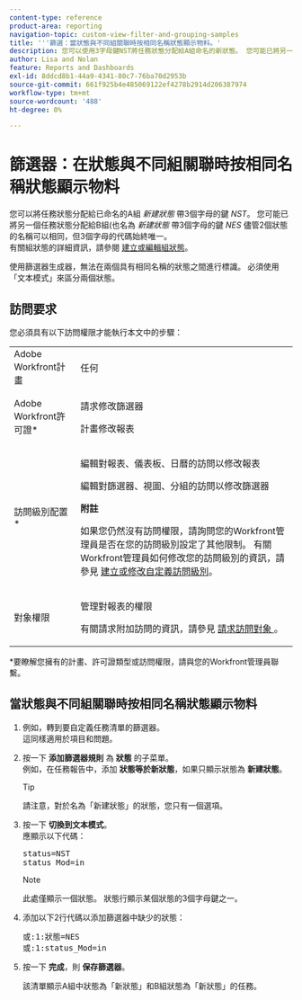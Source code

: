 ```yaml
---
content-type: reference
product-area: reporting
navigation-topic: custom-view-filter-and-grouping-samples
title: '''篩選：當狀態與不同組關聯時按相同名稱狀態顯示物料。'
description: 您可以使用3字母鍵NST將任務狀態分配給A組命名的新狀態。 您可能已將另一個任務狀態分配給B組，該任務狀態也名為New Status（新建狀態），其3字母鍵為NES。 儘管2個狀態的名稱可以相同，但3個字母的代碼始終唯一。 有關組狀態的詳細資訊，請參閱建立或編輯組狀態。
author: Lisa and Nolan
feature: Reports and Dashboards
exl-id: 8ddcd8b1-44a9-4341-80c7-76ba70d2953b
source-git-commit: 661f925b4e485069122ef4278b2914d206387974
workflow-type: tm+mt
source-wordcount: '488'
ht-degree: 0%

---
```


# 篩選器：在狀態與不同組關聯時按相同名稱狀態顯示物料

您可以將任務狀態分配給已命名的A組 *新建狀態* 帶3個字母的鍵 *NST*。 您可能已將另一個任務狀態分配給B組(也名為 *新建狀態* 帶3個字母的鍵 *NES* 儘管2個狀態的名稱可以相同，但3個字母的代碼始終唯一。\
有關組狀態的詳細資訊，請參閱 [建立或編輯組狀態](../../../administration-and-setup/manage-groups/manage-group-statuses/create-or-edit-a-group-status.md)。

使用篩選器生成器，無法在兩個具有相同名稱的狀態之間進行標識。 必須使用「文本模式」來區分兩個狀態。

## 訪問要求

您必須具有以下訪問權限才能執行本文中的步驟：

<table style="table-layout:auto"> 
 <col> 
 <col> 
 <tbody> 
  <tr> 
   <td role="rowheader">Adobe Workfront計畫</td> 
   <td> <p>任何</p> </td> 
  </tr> 
  <tr> 
   <td role="rowheader">Adobe Workfront許可證*</td> 
   <td> <p>請求修改篩選器 </p>
   <p>計畫修改報表</p> </td> 
  </tr> 
  <tr> 
   <td role="rowheader">訪問級別配置*</td> 
   <td> <p>編輯對報表、儀表板、日曆的訪問以修改報表</p> <p>編輯對篩選器、視圖、分組的訪問以修改篩選器</p> <p><b>附註</b>

如果您仍然沒有訪問權限，請詢問您的Workfront管理員是否在您的訪問級別設定了其他限制。 有關Workfront管理員如何修改您的訪問級別的資訊，請參見 <a href="../../../administration-and-setup/add-users/configure-and-grant-access/create-modify-access-levels.md" class="MCXref xref">建立或修改自定義訪問級別</a>。</p> </td>
</tr> 
  <tr> 
   <td role="rowheader">對象權限</td> 
   <td> <p>管理對報表的權限</p> <p>有關請求附加訪問的資訊，請參見 <a href="../../../workfront-basics/grant-and-request-access-to-objects/request-access.md" class="MCXref xref">請求訪問對象 </a>。</p> </td> 
  </tr> 
 </tbody> 
</table>

&#42;要瞭解您擁有的計畫、許可證類型或訪問權限，請與您的Workfront管理員聯繫。

## 當狀態與不同組關聯時按相同名稱狀態顯示物料

1. 例如，轉到要自定義任務清單的篩選器。\
   這同樣適用於項目和問題。
1. 按一下 **添加篩選器規則** 為 **狀態** 的子菜單。\
   例如，在任務報告中，添加 **狀態等於新狀態**，如果只顯示狀態為 **新建狀態**。

   >[!TIP]
   >
   >請注意，對於名為「新建狀態」的狀態，您只有一個選項。

1. 按一下 **切換到文本模式**。\
   應顯示以下代碼：

   <pre xml:space="preserve">status=NST<br>status_Mod=in </pre>

   >[!NOTE]
   >
   >此處僅顯示一個狀態。 狀態行顯示某個狀態的3個字母鍵之一。

1. 添加以下2行代碼以添加篩選器中缺少的狀態：

   <pre>或:1:狀態=NES<br>或:1:status_Mod=in</pre>

1. 按一下 **完成**，則 **保存篩選器**。

   該清單顯示A組中狀態為「新狀態」和B組狀態為「新狀態」的任務。

